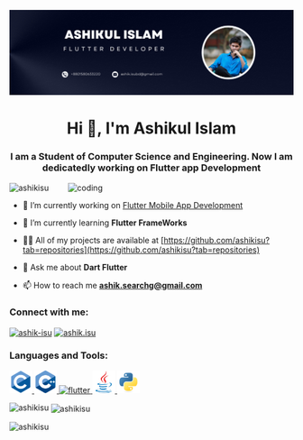 ![logo](https://github.com/ashikisu/ashikisu/blob/main/Black%20and%20%20White%20Gradient%20Personal%20LinkedIn%20Banner.png)
<h1 align="center">Hi 👋, I'm Ashikul Islam</h1>
<h3 align="center">I am a Student of Computer Science and Engineering. Now I am dedicatedly working on Flutter app Development</h3>
<img align="right" alt="coding"width="400" src="https://cdn.dribbble.com/users/926537/screenshots/4502924/media/18181eb39eec9784db256e246954adba.gif"> 
<p align="left"> <img src="https://komarev.com/ghpvc/?username=ashikisu&label=Profile%20views&color=0e75b6&style=flat" alt="ashikisu" /> </p>

- 🔭 I’m currently working on [Flutter Mobile App Development](https://github.com/ashikisu?tab=repositories)

- 🌱 I’m currently learning **Flutter FrameWorks**

- 👨‍💻 All of my projects are available at [https://github.com/ashikisu?tab=repositories](https://github.com/ashikisu?tab=repositories)

- 💬 Ask me about **Dart Flutter**

- 📫 How to reach me **ashik.searchg@gmail.com**

<h3 align="left">Connect with me:</h3>
<p align="left">
<a href="https://linkedin.com/in/ashik-isu" target="blank"><img align="center" src="https://raw.githubusercontent.com/rahuldkjain/github-profile-readme-generator/master/src/images/icons/Social/linked-in-alt.svg" alt="ashik-isu" height="30" width="40" /></a>
<a href="https://fb.com/ashik.isu" target="blank"><img align="center" src="https://raw.githubusercontent.com/rahuldkjain/github-profile-readme-generator/master/src/images/icons/Social/facebook.svg" alt="ashik.isu" height="30" width="40" /></a>
</p>

<h3 align="left">Languages and Tools:</h3>
<p align="left"> <a href="https://www.cprogramming.com/" target="_blank" rel="noreferrer"> <img src="https://raw.githubusercontent.com/devicons/devicon/master/icons/c/c-original.svg" alt="c" width="40" height="40"/> </a> <a href="https://www.w3schools.com/cpp/" target="_blank" rel="noreferrer"> <img src="https://raw.githubusercontent.com/devicons/devicon/master/icons/cplusplus/cplusplus-original.svg" alt="cplusplus" width="40" height="40"/> </a> <a href="https://flutter.dev" target="_blank" rel="noreferrer"> <img src="https://www.vectorlogo.zone/logos/flutterio/flutterio-icon.svg" alt="flutter" width="40" height="40"/> </a> <a href="https://www.java.com" target="_blank" rel="noreferrer"> <img src="https://raw.githubusercontent.com/devicons/devicon/master/icons/java/java-original.svg" alt="java" width="40" height="40"/> </a> <a href="https://www.python.org" target="_blank" rel="noreferrer"> <img src="https://raw.githubusercontent.com/devicons/devicon/master/icons/python/python-original.svg" alt="python" width="40" height="40"/> </a> </p>

<p><img align="left" src="https://github-readme-stats.vercel.app/api/top-langs?username=ashikisu&show_icons=true&locale=en&layout=compact" alt="ashikisu" /></p>

<p>&nbsp;<img align="center" src="https://github-readme-stats.vercel.app/api?username=ashikisu&show_icons=true&locale=en" alt="ashikisu" /></p>

<p><img align="center" src="https://github-readme-streak-stats.herokuapp.com/?user=ashikisu&" alt="ashikisu" /></p>
